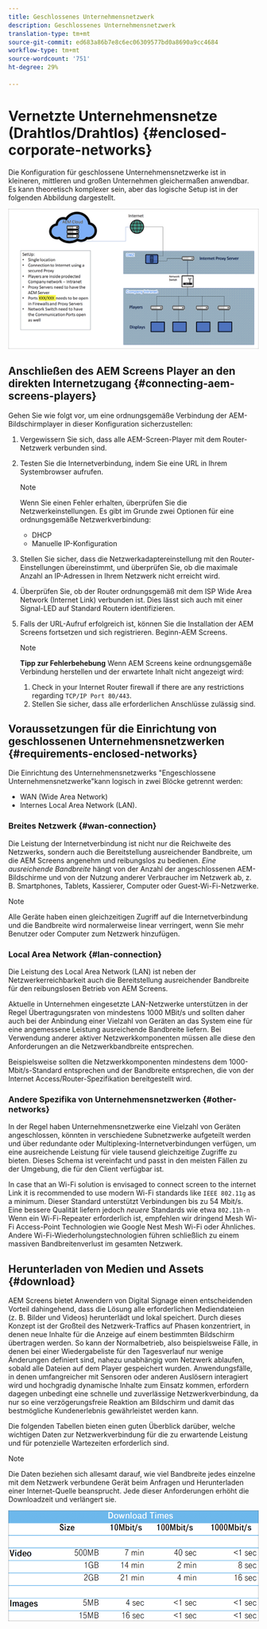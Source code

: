 ```yaml
---
title: Geschlossenes Unternehmensnetzwerk
description: Geschlossenes Unternehmensnetzwerk
translation-type: tm+mt
source-git-commit: ed683a86b7e8c6ec06309577bd0a8690a9cc4684
workflow-type: tm+mt
source-wordcount: '751'
ht-degree: 29%

---
```



# Vernetzte Unternehmensnetze (Drahtlos/Drahtlos) {#enclosed-corporate-networks}

Die Konfiguration für geschlossene Unternehmensnetzwerke ist in kleineren, mittleren und großen Unternehmen gleichermaßen anwendbar. Es kann theoretisch komplexer sein, aber das logische Setup ist in der folgenden Abbildung dargestellt.

![](/help/using/assets/enclosed-network-1.png)


## Anschließen des AEM Screens Player an den direkten Internetzugang {#connecting-aem-screens-players}

Gehen Sie wie folgt vor, um eine ordnungsgemäße Verbindung der AEM-Bildschirmplayer in dieser Konfiguration sicherzustellen:

1. Vergewissern Sie sich, dass alle AEM-Screen-Player mit dem Router-Netzwerk verbunden sind.
1. Testen Sie die Internetverbindung, indem Sie eine URL in Ihrem Systembrowser aufrufen.

   >[!NOTE]
   >Wenn Sie einen Fehler erhalten, überprüfen Sie die Netzwerkeinstellungen. Es gibt im Grunde zwei Optionen für eine ordnungsgemäße Netzwerkverbindung:
   >* DHCP
   >* Manuelle IP-Konfiguration


1. Stellen Sie sicher, dass die Netzwerkadaptereinstellung mit den Router-Einstellungen übereinstimmt, und überprüfen Sie, ob die maximale Anzahl an IP-Adressen in Ihrem Netzwerk nicht erreicht wird.

1. Überprüfen Sie, ob der Router ordnungsgemäß mit dem ISP Wide Area Network (Internet Link) verbunden ist. Dies lässt sich auch mit einer Signal-LED auf Standard Routern identifizieren.
1. Falls der URL-Aufruf erfolgreich ist, können Sie die Installation der AEM Screens fortsetzen und sich registrieren. Beginn-AEM Screens.

   >[!NOTE]
   >**Tipp zur Fehlerbehebung**
   >Wenn AEM Screens keine ordnungsgemäße Verbindung herstellen und der erwartete Inhalt nicht angezeigt wird:
   >
   >1. Check in your Internet Router firewall if there are any restrictions regarding `TCP/IP Port 80/443`.
   >1. Stellen Sie sicher, dass alle erforderlichen Anschlüsse zulässig sind.


## Voraussetzungen für die Einrichtung von geschlossenen Unternehmensnetzwerken {#requirements-enclosed-networks}

Die Einrichtung des Unternehmensnetzwerks &quot;Engeschlossene Unternehmensnetzwerke&quot;kann logisch in zwei Blöcke getrennt werden:

* WAN (Wide Area Network)
* Internes Local Area Network (LAN).

### Breites Netzwerk {#wan-connection}

Die Leistung der Internetverbindung ist nicht nur die Reichweite des Netzwerks, sondern auch die Bereitstellung ausreichender Bandbreite, um die AEM Screens angenehm und reibungslos zu bedienen.
*Eine ausreichende Bandbreite* hängt von der Anzahl der angeschlossenen AEM-Bildschirme und von der Nutzung anderer Verbraucher im Netzwerk ab, z. B. Smartphones, Tablets, Kassierer, Computer oder Guest-Wi-Fi-Netzwerke.

>[!NOTE]
>Alle Geräte haben einen gleichzeitigen Zugriff auf die Internetverbindung und die Bandbreite wird normalerweise linear verringert, wenn Sie mehr Benutzer oder Computer zum Netzwerk hinzufügen.

### Local Area Network {#lan-connection}

Die Leistung des Local Area Network (LAN) ist neben der Netzwerkerreichbarkeit auch die Bereitstellung ausreichender Bandbreite für den reibungslosen Betrieb von AEM Screens.

Aktuelle in Unternehmen eingesetzte LAN-Netzwerke unterstützen in der Regel Übertragungsraten von mindestens 1000 MBit/s und sollten daher auch bei der Anbindung einer Vielzahl von Geräten an das System eine für eine angemessene Leistung ausreichende Bandbreite liefern. Bei Verwendung anderer aktiver Netzwerkkomponenten müssen alle diese den Anforderungen an die Netzwerkbandbreite entsprechen.

Beispielsweise sollten die Netzwerkkomponenten mindestens dem 1000-Mbit/s-Standard entsprechen und der Bandbreite entsprechen, die von der Internet Access/Router-Spezifikation bereitgestellt wird.

### Andere Spezifika von Unternehmensnetzwerken {#other-networks}

In der Regel haben Unternehmensnetzwerke eine Vielzahl von Geräten angeschlossen, könnten in verschiedene Subnetzwerke aufgeteilt werden und über redundante oder Multiplexing-Internetverbindungen verfügen, um eine ausreichende Leistung für viele tausend gleichzeitige Zugriffe zu bieten.
Dieses Schema ist vereinfacht und passt in den meisten Fällen zu der Umgebung, die für den Client verfügbar ist.

In case that an Wi-Fi solution is envisaged to connect screen to the internet Link it is recommended to use modern Wi-Fi standards like `IEEE 802.11g` as a minimum. Dieser Standard unterstützt Verbindungen bis zu 54 Mbit/s. Eine bessere Qualität liefern jedoch *neuere* Standards wie etwa `802.11h-n` Wenn ein Wi-Fi-Repeater erforderlich ist, empfehlen wir dringend Mesh Wi-Fi Access-Point Technologien wie Google Nest Mesh Wi-Fi oder Ähnliches.
Andere Wi-Fi-Wiederholungstechnologien führen schließlich zu einem massiven Bandbreitenverlust im gesamten Netzwerk.

## Herunterladen von Medien und Assets {#download}

AEM Screens bietet Anwendern von Digital Signage einen entscheidenden Vorteil dahingehend, dass die Lösung alle erforderlichen Mediendateien (z. B. Bilder und Videos) herunterlädt und lokal speichert. Durch dieses Konzept ist der Großteil des Netzwerk-Traffics auf Phasen konzentriert, in denen neue Inhalte für die Anzeige auf einem bestimmten Bildschirm übertragen werden.
So kann der Normalbetrieb, also beispielsweise Fälle, in denen bei einer Wiedergabeliste für den Tagesverlauf nur wenige Änderungen definiert sind, nahezu unabhängig vom Netzwerk ablaufen, sobald alle Dateien auf dem Player gespeichert wurden. Anwendungsfälle, in denen umfangreicher mit Sensoren oder anderen Auslösern interagiert wird und hochgradig dynamische Inhalte zum Einsatz kommen, erfordern dagegen unbedingt eine schnelle und zuverlässige Netzwerkverbindung, da nur so eine verzögerungsfreie Reaktion am Bildschirm und damit das bestmögliche Kundenerlebnis gewährleistet werden kann.

Die folgenden Tabellen bieten einen guten Überblick darüber, welche wichtigen Daten zur Netzwerkverbindung für die zu erwartende Leistung und für potenzielle Wartezeiten erforderlich sind.

>[!NOTE]
>Die Daten beziehen sich allesamt darauf, wie viel Bandbreite jedes einzelne mit dem Netzwerk verbundene Gerät beim Anfragen und Herunterladen einer Internet-Quelle beansprucht. Jede dieser Anforderungen erhöht die Downloadzeit und verlängert sie.

![](/help/using/assets/enclosed-network-download.png)